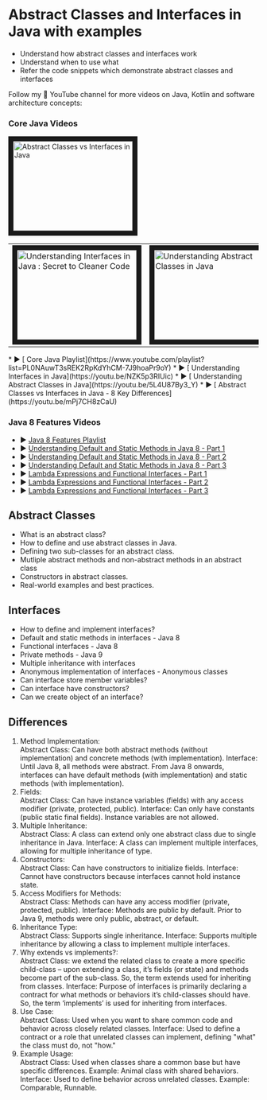 # Abstract Classes and Interfaces in Java with examples


* Understand how abstract classes and interfaces work
* Understand when to use what
* Refer the code snippets which demonstrate abstract classes and interfaces

Follow my 🔴 YouTube channel for more videos on Java, Kotlin and software architecture concepts:

### Core Java Videos

<table style="border:none !important;">
   <tr style="border:none !important;">
      <td style="border:none !important;">
         <a href="http://www.youtube.com/watch?feature=player_embedded&v=NZK5p3RIUic
           " target="_blank"><img src="http://img.youtube.com/vi/NZK5p3RIUic/0.jpg"
           alt="Understanding Interfaces in Java : Secret to Cleaner Code" width="240" height="180" border="10" /></a>
      </td>
      <td style="border:none !important;">
         <a href="http://www.youtube.com/watch?feature=player_embedded&v=5L4U87By3_Y
           " target="_blank"><img src="http://img.youtube.com/vi/5L4U87By3_Y/0.jpg"
           alt="Understanding Abstract Classes in Java" width="240" height="180" border="10" /></a>
      </td>
      <td style="border:none !important;">
         <a href="http://www.youtube.com/watch?feature=player_embedded&v=mPj7CH8zCaU
           " target="_blank"><img src="http://img.youtube.com/vi/mPj7CH8zCaU/0.jpg"
           alt="Abstract Classes vs Interfaces in Java" width="240" height="180" border="10" /></a>
      </td>
   </tr>

<a href="http://www.youtube.com/watch?feature=player_embedded&v=mPj7CH8zCaU
" target="_blank"><img src="http://img.youtube.com/vi/mPj7CH8zCaU/0.jpg"
alt="Abstract Classes vs Interfaces in Java" width="240" height="180" border="10" /></a>
</table>
* ▶ [ Core Java Playlist](https://www.youtube.com/playlist?list=PL0NAuwT3sREK2RpKdYhCM-7J9hoaPr9oY)
* ▶ [ Understanding Interfaces in Java](https://youtu.be/NZK5p3RIUic)
* ▶ [ Understanding Abstract Classes in Java](https://youtu.be/5L4U87By3_Y)
* ▶ [ Abstract Classes vs Interfaces in Java - 8 Key Differences](https://youtu.be/mPj7CH8zCaU)

### Java 8 Features Videos
* ▶ [ Java 8 Features Playlist](https://www.youtube.com/playlist?list=PL0NAuwT3sREIpmVKgApk2vauQ4zWAenen)
* ▶ [ Understanding Default and Static Methods in Java 8 - Part 1](https://youtu.be/meFi5pR-Y4w)
* ▶ [ Understanding Default and Static Methods in Java 8 - Part 2](https://youtu.be/0RbiKB3t0Qk)
* ▶ [ Understanding Default and Static Methods in Java 8 - Part 3](https://youtu.be/xq3vbXNPnac)
* ▶ [ Lambda Expressions and Functional Interfaces - Part 1](https://youtu.be/ywr5Ojc2sBA)
* ▶ [ Lambda Expressions and Functional Interfaces - Part 2](https://youtu.be/yRagq3IAgVo)
* ▶ [ Lambda Expressions and Functional Interfaces - Part 3](https://youtu.be/9JhCJ73kvmM)


## Abstract Classes
* What is an abstract class?
* How to define and use abstract classes in Java.
* Defining two sub-classes for an abstract class.
* Mutliple abstract methods and non-abstract methods in an abstract class
* Constructors in abstract classes.
* Real-world examples and best practices.


## Interfaces
* How to define and implement interfaces?
* Default and static methods in interfaces - Java 8
* Functional interfaces - Java 8
* Private methods - Java 9
* Multiple inheritance with interfaces
* Anonymous implementation of interfaces - Anonymous classes
* Can interface store member variables?
* Can interface have constructors?
* Can we create object of an interface?


## Differences
1. Method Implementation:<br>
   Abstract Class: Can have both abstract methods (without implementation) and concrete methods (with implementation).
   Interface: Until Java 8, all methods were abstract. From Java 8 onwards, interfaces can have default methods (with implementation) and static methods (with implementation).
2. Fields:<br>
   Abstract Class: Can have instance variables (fields) with any access modifier (private, protected, public).
   Interface: Can only have constants (public static final fields). Instance variables are not allowed.
3. Multiple Inheritance:<br>
   Abstract Class: A class can extend only one abstract class due to single inheritance in Java.
   Interface: A class can implement multiple interfaces, allowing for multiple inheritance of type.
4. Constructors:<br>
   Abstract Class: Can have constructors to initialize fields.
   Interface: Cannot have constructors because interfaces cannot hold instance state.
5. Access Modifiers for Methods:<br>
   Abstract Class: Methods can have any access modifier (private, protected, public).
   Interface: Methods are public by default. Prior to Java 9, methods were only public, abstract, or default.
6. Inheritance Type:<br>
   Abstract Class: Supports single inheritance.
   Interface: Supports multiple inheritance by allowing a class to implement multiple interfaces.
7. Why extends vs implements?:<br>
   Abstract Class: we extend the related class to create a more specific child-class – upon extending a class, it’s fields (or state) and methods become part of the sub-class. 
                   So, the term extends used for inheriting from classes.
   Interface: Purpose of interfaces is primarily declaring a contract for what methods or behaviors it’s child-classes should have. 
              So, the term ‘implements’ is used for inheriting from interfaces.
8. Use Case:<br>
   Abstract Class: Used when you want to share common code and behavior across closely related classes.
   Interface: Used to define a contract or a role that unrelated classes can implement, defining "what" the class must do, not "how."
9. Example Usage:<br>
   Abstract Class: Used when classes share a common base but have specific differences. Example: Animal class with shared behaviors.
   Interface: Used to define behavior across unrelated classes. Example: Comparable, Runnable.